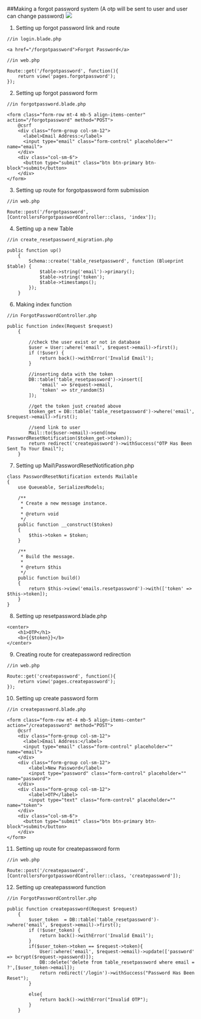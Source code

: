 ##Making a forgot password system (A otp will be sent to user and user can change password)
![](https://image.freepik.com/free-vector/forgot-password-concept-illustration_114360-1123.jpg)

1. Setting up forgot password link and route
```
//in login.blade.php

<a href="/forgotpassword">Forgot Password</a>
```
```
//in web.php

Route::get('/forgotpassword', function(){
	return view('pages.forgotpassword');
});
```
2. Setting up forgot password form
```
//in forgotpassword.blade.php

<form class="form-row mt-4 mb-5 align-items-center" action="/forgotpassword" method="POST">
	@csrf
	<div class="form-group col-sm-12">
	  <label>Email Address:</label>
	  <input type="email" class="form-control" placeholder="" name="email">
	</div>
	<div class="col-sm-6">
	  <button type="submit" class="btn btn-primary btn-block">submit</button>
	</div>
</form>
```
3. Setting up route for forgotpassword form submission 
```
//in web.php

Route::post('/forgotpassword', [ControllersForgotpasswordController::class, 'index']);
```
4. Setting up a new Table 
```
//in create_resetpassword_migration.php

public function up()
    {
        Schema::create('table_resetpassword', function (Blueprint $table) {
            $table->string('email')->primary();
            $table->string('token');
            $table->timestamps();
        });
    }
```
6. Making index function 
```
//in ForgotPasswordController.php

public function index(Request $request)
    {

        //check the user exist or not in database
        $user = User::where('email', $request->email)->first();
        if (!$user) {
            return back()->withError('Invalid Email');
        }

        //inserting data with the token 
        DB::table('table_resetpassword')->insert([
            'email' => $request->email,
            'token' => str_random(5)
        ]);

        //get the token just created above
        $token_get = DB::table('table_resetpassword')->where('email', $request->email)->first();

        //send link to user
        Mail::to($user->email)->send(new PasswordResetNotification($token_get->token));
        return redirect('createpassword')->withSuccess("OTP Has Been Sent To Your Email");
    }
```
7. Setting up Mail\PasswordResetNotification.php 
```
class PasswordResetNotification extends Mailable
{
    use Queueable, SerializesModels;

    /**
     * Create a new message instance.
     *
     * @return void
     */
    public function __construct($token)
    {
        $this->token = $token;
    }

    /**
     * Build the message.
     *
     * @return $this
     */
    public function build()
    {
        return $this->view('emails.resetpassword')->with(['token' => $this->token]);
    }
}
```
8. Setting up resetpassword.blade.php
```
<center>
    <h1>OTP</h1>
    <b>{{$token}}</b>
</center>
```
9. Creating route for createpassword redirection 
```
//in web.php

Route::get('createpassword', function(){
	return view('pages.createpassword');
});
```
10. Setting up create password form
```
//in createpassword.blade.php

<form class="form-row mt-4 mb-5 align-items-center" action="/createpassword" method="POST">
	@csrf
	<div class="form-group col-sm-12">
	  <label>Email Address:</label>
	  <input type="email" class="form-control" placeholder="" name="email">
	</div>
	<div class="form-group col-sm-12">
	    <label>New Password</label>
	    <input type="password" class="form-control" placeholder="" name="password">
	</div>
	<div class="form-group col-sm-12">
	    <label>OTP</label>
	    <input type="text" class="form-control" placeholder="" name="token">
	</div>
	<div class="col-sm-6">
	  <button type="submit" class="btn btn-primary btn-block">submit</button>
	</div>
</form>
```
11. Setting up route for createpassword form 
```
//in web.php

Route::post('/createpassword', [ControllersForgotpasswordController::class, 'createpassword']);
```
12. Setting up createpassword function 
```
//in ForgotPasswordController.php

public function createpassword(Request $request)
    {
        $user_token  = DB::table('table_resetpassword')->where('email', $request->email)->first(); 
        if (!$user_token) {
            return back()->withError('Invalid Email');
        }
        if($user_token->token == $request->token){
            User::where('email', $request->email)->update(['password' => bcrypt($request->password)]);
            DB::delete('delete from table_resetpassword where email = ?',[$user_token->email]);
            return redirect('/login')->withSuccess("Password Has Been Reset");
        }
        
        else{
            return back()->withError("Invalid OTP");
        }
    }
```
